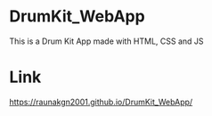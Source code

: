 # DrumKit_WebApp
This is a Drum Kit App made with HTML, CSS and JS
# Link
https://raunakgn2001.github.io/DrumKit_WebApp/

